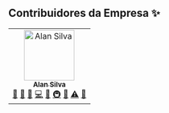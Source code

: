 ## Contribuidores da Empresa ✨

<table>
  <tr>
    <td align="center">
      <a href="http://github.com/narcisista3g">
          <img src="https://avatars0.githubusercontent.com/u/105025356?v=3" width="100px;" alt="Alan Silva" title="Imagem do Colaborar" /><br />
          <sub><b>Alan Silva</b></sub>
      </a>
      <br />
      <a href="#question-CompuIves" title="Answering Questions">💬</a>
      <a href="#blog-CompuIves" title="Blogposts">📝</a>
       <a href="https://github.com/codesandbox/codesandbox-client/issues?q=author%3ACompuIves" title="Bug reports">🐛</a>
       <a href="https://github.com/codesandbox/codesandbox-client/commits?author=CompuIves" title="Code">💻</a>
       <a href="https://github.com/codesandbox/codesandbox-client/commits?author=CompuIves" title="Documentation">📖</a>
       <a href="#infra-CompuIves" title="Infrastructure (Hosting, Build-Tools, etc)">🚇</a>
       <a href="#review-CompuIves" title="Reviewed Pull Requests">👀</a>
       <a href="https://github.com/codesandbox/codesandbox-client/commits?author=CompuIves" title="Tests">⚠️</a>
       <a href="#tool-CompuIves" title="Tools">🔧</a>
    </td>
  <tr>
</table>
